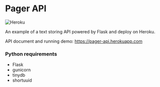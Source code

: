 # Pager API 
![Heroku](http://heroku-badge.herokuapp.com/?app=pager-api&style=flat&svg=1&root=index.html)

An example of a text storing API powered by Flask and deploy on Heroku.

API document and running demo: https://pager-api.herokuapp.com 

### Python requirements

 - Flask
 - gunicorn
 - tinydb
 - shortuuid


